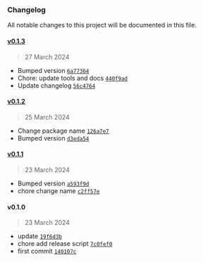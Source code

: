 ### Changelog

All notable changes to this project will be documented in this file. 

#### [v0.1.3](https://github.com/zumerlab/zumerbox-js-lint/compare/v0.1.2...v0.1.3)

> 27 March 2024

- Bumped version [`6a77364`](https://github.com/zumerlab/zumerbox-js-lint/commit/6a77364ca61da5c8e4a0de3879cab4b0b1a2b4c6)
- Chore: update tools and docs [`440f9ad`](https://github.com/zumerlab/zumerbox-js-lint/commit/440f9ad9b5c3bed61b63076d6d2c3143782d9a48)
- Update changelog [`56c4764`](https://github.com/zumerlab/zumerbox-js-lint/commit/56c4764fa3a0de3ceb05735e0604b3f09dd18931)

#### [v0.1.2](https://github.com/zumerlab/zumerbox-js-lint/compare/v0.1.1...v0.1.2)

> 25 March 2024

- Change package name [`126a7e7`](https://github.com/zumerlab/zumerbox-js-lint/commit/126a7e769a59e7188586105c79870e0121509955)
- Bumped version [`d3eda54`](https://github.com/zumerlab/zumerbox-js-lint/commit/d3eda54c9943da155f3666434906e60f8a5f5c6c)

#### [v0.1.1](https://github.com/zumerlab/zumerbox-js-lint/compare/v0.1.0...v0.1.1)

> 23 March 2024

- Bumped version [`a593f9d`](https://github.com/zumerlab/zumerbox-js-lint/commit/a593f9d53d0c37a5fa6f97281ec617bc74d620e4)
- chore change name [`c2ff57e`](https://github.com/zumerlab/zumerbox-js-lint/commit/c2ff57eb92a3e71ec18acbbb04582a129ab11fd9)

#### v0.1.0

> 23 March 2024

- update [`19f6d3b`](https://github.com/zumerlab/zumerbox-js-lint/commit/19f6d3bf661a69dcfbd1839dbb058366853538f7)
- chore add release script [`7c0fef0`](https://github.com/zumerlab/zumerbox-js-lint/commit/7c0fef0c7f693c1f683edc05d633d8ca524cd596)
- first commit [`140107c`](https://github.com/zumerlab/zumerbox-js-lint/commit/140107c90ca6bfd6c6c92accfec722b3acc7b977)
